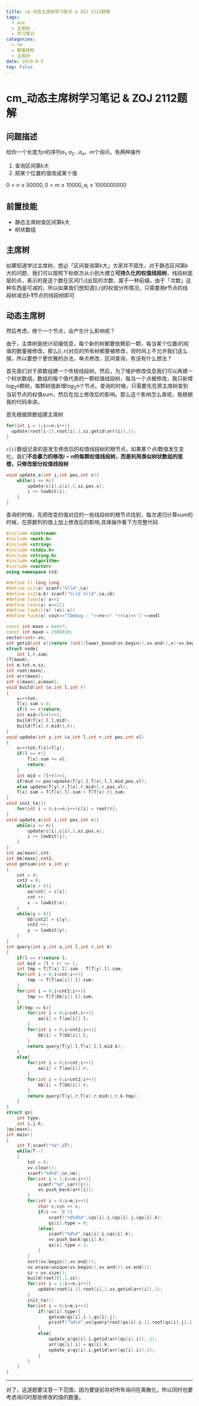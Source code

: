 ```yaml
---
title: cm_动态主席树学习笔记 & ZOJ 2112题解
tags: 
  - acm
  - 主席树
  - 学习笔记
categories:
  - cm
  - 数据结构
  - 主席树
date: 2019-8-5
top: False
---
```

# cm_动态主席树学习笔记 & ZOJ 2112题解


## 问题描述

给你一个长度为$n$的序列$a_{1},a_{2}…a_{n}$，$m$个询问，有两种操作

1. 查询区间第k大
2. 把某个位置的值改成某个值

$0<n\leq 50000,0<m\leq 10000,a_{i}\leq 1000000000$
<!-- more -->
## 前置技能

- 静态主席树查区间第k大
- 树状数组



## 主席树

如果知道学过主席树，想必「区间查询第k大」大家并不陌生，对于静态区间第k大的问题，我们可以按照下标依次从小到大建立**可持久化的权值线段树**，线段树底层的点，表示的是这个数在区间[1,i]出现的次数，属于一种前缀。由于「次数」这种东西是可减的，所以如果我们想知道[l,r]的权值分布情况，只需要用**r**节点的线段树减去**l-1**节点的线段树即可

 ## 动态主席树

然后考虑，修个一个节点，会产生什么影响呢？

由于，主席树是统计前缀信息，每个新的树都要依赖前一颗，每当某个位置$i$的权值的数量被修改，那么$[i,n]$对应的所有树都要被修改，但时间上不允许我们这么搞，所以要想个更优雅的办法，单点修改，区间查询，有没有什么想法？

首先我们对于原数组建一个传统线段树，然后，为了维护修改信息我们可以再建一个树状数组，数组的每个值代表的一颗权值线段树，每当一个点被修改，我只新增$log_{2}n$颗树，每颗树值新增$log_{2}n$个节点。查询的时候，只需要先在原主席树查到当前节点的权值sum，然后在加上修改后的影响。那么这个影响怎么查呢，我根据我的代码来讲。



首先根据原数组建主席树

```c++
for(int i = 1;i<=n;i++){
  update(root[i-1],root[i],1,sz,getid(arr[i]),1);
} 
```



`c[i]`数组记录的是发生修改后的权值线段树的根节点，如果某个点$i$数值发生变化，我们**不会暴力的修改$i-n$的每颗权值线段树，而是利用类似树状数组的思想，只修改部分权值线段树**

```c++
void update_a(int i,int pos,int x){
    while(i <= n){
        update(c[i],c[i],1,sz,pos,x);
        i += lowbit(i);
    }
}
```

查询的时候，先把改变的值对应的一些线段树的根节点找到，每次递归计算sum的时候，在原数列的值上加上修改后的影响,具体操作看下方完整代码

```c++
#include <iostream>
#include <math.h>
#include <string>
#include <stdio.h>
#include <string.h>
#include <algorithm>
#include <vector>
using namespace std;

#define ll long long
#define sc1(a) scanf("%lld",&a)
#define sc2(a,b) scanf("%lld %lld",&a,&b)
#define lson(x) x<<1
#define rson(x) x<<1|1
#define lowbit(x) (x&(-x))
#define fuck(x) cout<<"[Debug : "<<#x<<" "<<(x)<<']'<<endl

const int maxn = 6e4+7;
const int maxm = 2500010;
vector<int> vv;
int getid(int x){return (int)(lower_bound(vv.begin(),vv.end(),x)-vv.begin())+1;}
struct node{
    int l,r,sum;
}T[maxm];
int m,tot,n,sz;
int root[maxn];
int arr[maxn];
int c[maxn],a[maxn];
void build(int &x,int l,int r)
{
    x=++tot;
    T[x].sum = 0;
    if(l == r)return;
    int mid=(l+r)>>1;
    build(T[x].l,l,mid);
    build(T[x].r,mid+1,r);
}
void update(int y,int &x,int l,int r,int pos,int vl)
{
    x=++tot;T[x]=T[y];
    if(l == r){
        T[x].sum += vl;
        return;
    }
    int mid = (l+r)>>1;
    if(mid >= pos)update(T[y].l,T[x].l,l,mid,pos,vl);
    else update(T[y].r,T[x].r,mid+1,r,pos,vl);
    T[x].sum = T[T[x].l].sum + T[T[x].r].sum;
}
void init_ta(){
    for(int i = 0;i<=n;i++)c[i] = root[0];
}
void update_a(int i,int pos,int x){
    while(i <= n){
        update(c[i],c[i],1,sz,pos,x);
        i += lowbit(i);
    }
}
int aa[maxn],cnt;
int bb[maxn],cnt2;
void getsum(int x,int y)
{
    cnt = 0;
    cnt2 = 0;
    while(x > 0){
        aa[cnt] = c[x];
        cnt ++;
        x -= lowbit(x);
    }
    while(y > 0){
        bb[cnt2] = c[y];
        cnt2 ++;
        y -= lowbit(y);
    }
}
int query(int y,int x,int l,int r,int k)
{
    if(l == r)return l;
    int mid = (l + r) >> 1;
    int tmp = T[T[x].l].sum - T[T[y].l].sum;
    for(int i = 0;i<cnt;i++){
        tmp -= T[T[aa[i]].l].sum;
    }
    for(int i = 0;i<cnt2;i++){
        tmp += T[T[bb[i]].l].sum;
    }
    if(tmp >= k){
        for(int i = 0;i<cnt;i++){
            aa[i] = T[aa[i]].l;
        }
        for(int i = 0;i<cnt2;i++){
            bb[i] = T[bb[i]].l;
        }
        return query(T[y].l,T[x].l,l,mid,k);
    }
    else{
        for(int i = 0;i<cnt;i++){
            aa[i] = T[aa[i]].r;
        }
        for(int i = 0;i<cnt2;i++){
            bb[i] = T[bb[i]].r;
        }
        return query(T[y].r,T[x].r,mid+1,r,k-tmp);
    }
}
struct qs{
    int type;
    int i,j,k;
}qs[maxn];
int main()
{
    int T;scanf("%d",&T);
    while(T--)
    {
        tot = 0;
        vv.clear();
        scanf("%d%d",&n,&m);
        for(int i = 1;i<=n;i++){
            scanf("%d",&arr[i]);
            vv.push_back(arr[i]);
        } 
        for(int i = 0;i<m;i++){
            char c;cin >> c;
            if(c == 'Q'){
                scanf("%d%d%d",&qs[i].i,&qs[i].j,&qs[i].k);
                qs[i].type = 0;
            }else{
                scanf("%d%d",&qs[i].i,&qs[i].k);
                vv.push_back(qs[i].k);
                qs[i].type = 1;
            }
        }
        sort(vv.begin(),vv.end());
        vv.erase(unique(vv.begin(),vv.end()),vv.end());
        sz = vv.size();
        build(root[0],1,sz);
        for(int i = 1;i<=n;i++){
            update(root[i-1],root[i],1,sz,getid(arr[i]),1);
        } 
        init_ta();
        for(int i = 0;i<m;i++){
            if(!qs[i].type){
                getsum(qs[i].i-1,qs[i].j);
                printf("%d\n",vv[query(root[qs[i].i-1],root[qs[i].j],1,sz,qs[i].k) - 1]);
            }
            else{
                update_a(qs[i].i,getid(arr[qs[i].i]),-1);
                arr[qs[i].i] = qs[i].k;
                update_a(qs[i].i,getid(arr[qs[i].i]),1);
            }
        }
    }
}
```

---

对了，这道题要注意一下范围，因为要提前存好所有询问在离散化，所以同时也要考虑询问时那些修改的值的数量。


